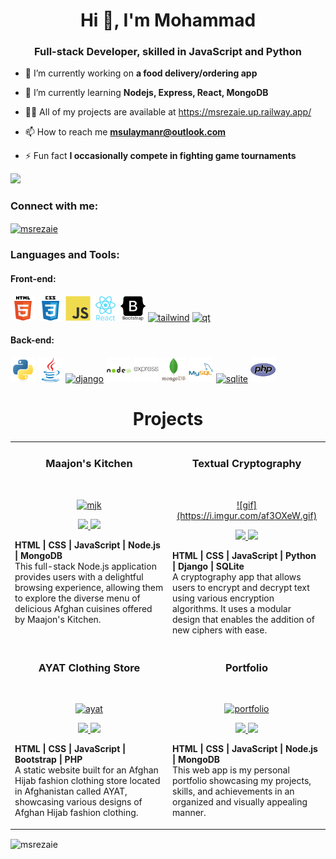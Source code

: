 <h1 align="center">Hi 👋, I'm Mohammad</h1>
<h3 align="center">Full-stack Developer, skilled in JavaScript and Python</h3>

- 🔭 I’m currently working on **a food delivery/ordering app**

- 🌱 I’m currently learning **Nodejs, Express, React, MongoDB**

- 👨‍💻 All of my projects are available at https://msrezaie.up.railway.app/

- 📫 How to reach me **msulaymanr@outlook.com**

- ⚡ Fun fact **I occasionally compete in fighting game tournaments**

<img src="https://www.codewars.com/users/msrezaie/badges/large">

<h3 align="left">Connect with me:</h3>
<p align="left">
<a href="https://linkedin.com/in/msrezaie" target="blank"><img align="center" src="https://raw.githubusercontent.com/rahuldkjain/github-profile-readme-generator/master/src/images/icons/Social/linked-in-alt.svg" alt="msrezaie" height="30" width="40" /></a>
</p>

<h3 align="left">Languages and Tools:</h3>
<h4 align="left">Front-end:</h3>
<p align="left">
<a href="https://www.w3.org/html/" target="_blank" rel="noreferrer"><img src="https://raw.githubusercontent.com/devicons/devicon/master/icons/html5/html5-original-wordmark.svg" alt="html5" width="40" height="40"/></a>
<a href="https://www.w3schools.com/css/" target="_blank" rel="noreferrer"><img src="https://raw.githubusercontent.com/devicons/devicon/master/icons/css3/css3-original-wordmark.svg" alt="css3" width="40" height="40"/></a>
<a href="https://developer.mozilla.org/en-US/docs/Web/JavaScript" target="_blank" rel="noreferrer"><img src="https://raw.githubusercontent.com/devicons/devicon/master/icons/javascript/javascript-original.svg" alt="javascript" width="40" height="40"/></a>
<a href="https://reactjs.org/" target="_blank" rel="noreferrer"> <img src="https://raw.githubusercontent.com/devicons/devicon/master/icons/react/react-original-wordmark.svg" alt="react" width="40" height="40"/></a>
<a href="https://getbootstrap.com" target="_blank" rel="noreferrer"><img src="https://raw.githubusercontent.com/devicons/devicon/master/icons/bootstrap/bootstrap-plain-wordmark.svg" alt="bootstrap" width="40" height="40"/></a>
<a href="https://tailwindcss.com/" target="_blank" rel="noreferrer"> <img src="https://www.vectorlogo.zone/logos/tailwindcss/tailwindcss-icon.svg" alt="tailwind" width="40" height="40"/></a>
<a href="https://www.qt.io/" target="_blank" rel="noreferrer"><img src="https://upload.wikimedia.org/wikipedia/commons/0/0b/Qt_logo_2016.svg" alt="qt" width="40" height="40"/></a>
</p>
<h4 align="left">Back-end:</h3>
<p align="left">
<a href="https://www.python.org" target="_blank" rel="noreferrer"><img src="https://raw.githubusercontent.com/devicons/devicon/master/icons/python/python-original.svg" alt="python" width="40" height="40"/></a>
<a href="https://www.java.com" target="_blank" rel="noreferrer"><img src="https://raw.githubusercontent.com/devicons/devicon/master/icons/java/java-original.svg" alt="java" width="40" height="40"/></a>
<a href="https://www.djangoproject.com/" target="_blank" rel="noreferrer"><img src="https://cdn.worldvectorlogo.com/logos/django.svg" alt="django" width="40" height="40"/></a>
<a href="https://nodejs.org" target="_blank" rel="noreferrer"><img src="https://raw.githubusercontent.com/devicons/devicon/master/icons/nodejs/nodejs-original-wordmark.svg" alt="nodejs" width="40" height="40"/></a>
<a href="https://expressjs.com" target="_blank" rel="noreferrer"><img src="https://raw.githubusercontent.com/devicons/devicon/master/icons/express/express-original-wordmark.svg" alt="express" width="40" height="40"/></a>
<a href="https://www.mongodb.com/" target="_blank" rel="noreferrer"><img src="https://raw.githubusercontent.com/devicons/devicon/master/icons/mongodb/mongodb-original-wordmark.svg" alt="mongodb" width="40" height="40"/></a>
<a href="https://www.mysql.com/" target="_blank" rel="noreferrer"><img src="https://raw.githubusercontent.com/devicons/devicon/master/icons/mysql/mysql-original-wordmark.svg" alt="mysql" width="40" height="40"/></a>
<a href="https://www.sqlite.org/" target="_blank" rel="noreferrer"><img src="https://www.vectorlogo.zone/logos/sqlite/sqlite-icon.svg" alt="sqlite" width="40" height="40"/></a>
<a href="https://www.php.net" target="_blank" rel="noreferrer"><img src="https://raw.githubusercontent.com/devicons/devicon/master/icons/php/php-original.svg" alt="php" width="40" height="40"/></a>
</p>

<h1 align="center">Projects</h1>

<table>
  <tr>
    <td width="50%" valign="top">
      <h3 align="center">Maajon's Kitchen</h3><br/>
      <p align="center">
        <a target="_blank" href="https://maajonskitchen.up.railway.app/">
          <img src="![](https://i.imgur.com/eFzWjZU.gif)" alt="mjk" width="100%">
        </a>
      </p>
      <p align="center">
        <a href="https://github.com/msrezaie/Maajons-Kitchen" target="_blank">
          <img src="https://img.shields.io/static/v1?label=|&message=REPO&color=23555f&style=plastic&logo=github&logo-color=white"/>
        </a>
        <a href="https://maajonskitchen.up.railway.app/" target="_blank">
          <img src="https://img.shields.io/static/v1?label=|&message=WEBSITE&color=10155c&style=plastic&logo=wordpress&logo-color=white"/>
        </a>
      </p>
      <p><strong>HTML | CSS | JavaScript | Node.js | MongoDB</strong><br>This full-stack Node.js application provides users with a delightful browsing experience, allowing them to explore the diverse menu of delicious Afghan cuisines offered by Maajon's Kitchen.</p>
    </td>
    <td width="50%" valign="top">
      <h3 align="center">Textual Cryptography</h3><br/>
      <p align="center">
        <a target="_blank" href="https://cryptoden.pythonanywhere.com/">
          ![gif](https://i.imgur.com/af3OXeW.gif)
        </a>
      </p>
      <p align="center">
        <a href="https://github.com/msrezaie/textual_cryptography" target="_blank">
          <img src="https://img.shields.io/static/v1?label=|&message=REPO&color=23555f&style=plastic&logo=github&logo-color=white"/>
        </a>
        <a href="https://cryptoden.pythonanywhere.com/" target="_blank">
          <img src="https://img.shields.io/static/v1?label=|&message=WEBSITE&color=10155c&style=plastic&logo=wordpress&logo-color=white"/>
        </a>
      </p>
      <p><strong>HTML | CSS | JavaScript | Python | Django | SQLite</strong><br>A cryptography app that allows users to encrypt and decrypt text using various encryption algorithms. It uses a modular design that enables the addition of new ciphers with ease.</p>
    </td>
  </tr>
  <tr>
    <td width="50%" valign="top">
      <h3 align="center">AYAT Clothing Store</h3><br/>
      <p align="center">
        <a target="_blank" href="https://ayatclothing.netlify.app/">
          <img src="https://res.cloudinary.com/dtyc44fjq/image/upload/v1684439919/chrome_g7yUbzN75D_s0rbxe.gif" alt="ayat" width="100%">
        </a>
      </p>
      <p align="center">
        <a href="https://github.com/msrezaie/Clothing-Fashion-Website" target="_blank">
          <img src="https://img.shields.io/static/v1?label=|&message=REPO&color=23555f&style=plastic&logo=github&logo-color=white"/>
        </a>
        <a href="https://ayatclothing.netlify.app/" target="_blank">
          <img src="https://img.shields.io/static/v1?label=|&message=WEBSITE&color=10155c&style=plastic&logo=wordpress&logo-color=white"/>
        </a>
      </p>
      <p><strong>HTML | CSS | JavaScript | Bootstrap | PHP</strong><br>A static website built for an Afghan Hijab fashion clothing store located in Afghanistan called AYAT, showcasing various designs of Afghan Hijab fashion clothing.</p>
    </td>
    <td width="50%" valign="top">
      <h3 align="center">Portfolio</h3><br/>
      <p align="center">
        <a target="_blank" href="https://msrezaie.up.railway.app/">
          <img src="https://media.giphy.com/media/DjLp1gylSy78yv44DD/giphy.gif" alt="portfolio" width="100%">
        </a>
      </p>
      <p align="center">
        <a href="https://github.com/msrezaie/Portfolio" target="_blank">
          <img src="https://img.shields.io/static/v1?label=|&message=REPO&color=23555f&style=plastic&logo=github&logo-color=white"/>
        </a>
        <a href="https://msrezaie.up.railway.app/" target="_blank">
          <img src="https://img.shields.io/static/v1?label=|&message=WEBSITE&color=10155c&style=plastic&logo=wordpress&logo-color=white"/>
        </a>
      </p>
      <p><strong>HTML | CSS | JavaScript | Node.js | MongoDB</strong><br>This web app is my personal portfolio showcasing my projects, skills, and achievements in an organized and visually appealing manner.</p>
    </td>
  </tr>
</table>
<p><img align="center" src="https://github-readme-streak-stats.herokuapp.com/?user=msrezaie&" alt="msrezaie" /></p>
